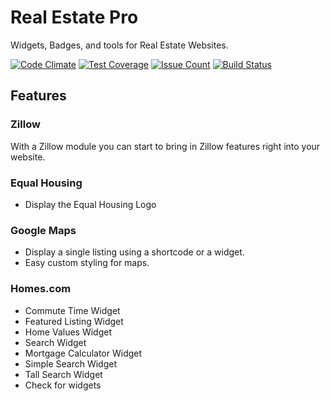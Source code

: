 # Real Estate Pro

Widgets, Badges, and tools for Real Estate Websites.

[![Code Climate](https://codeclimate.com/repos/5813d86e995ea7007d00340e/badges/915bd36495e2a0007e2c/gpa.svg)](https://codeclimate.com/repos/5813d86e995ea7007d00340e/feed)
[![Test Coverage](https://codeclimate.com/repos/5813d86e995ea7007d00340e/badges/915bd36495e2a0007e2c/coverage.svg)](https://codeclimate.com/repos/5813d86e995ea7007d00340e/coverage)
[![Issue Count](https://codeclimate.com/repos/5813d86e995ea7007d00340e/badges/915bd36495e2a0007e2c/issue_count.svg)](https://codeclimate.com/repos/5813d86e995ea7007d00340e/feed)
[![Build Status](https://travis-ci.org/imFORZA/re-pro.svg?branch=master)](https://travis-ci.org/imFORZA/re-pro)

## Features

### Zillow

With a Zillow module you can start to bring in Zillow features right into your website.

### Equal Housing

- Display the Equal Housing Logo

### Google Maps

- Display a single listing using a shortcode or a widget.
- Easy custom styling for maps.

### Homes.com

- Commute Time Widget
- Featured Listing Widget
- Home Values Widget
- Search Widget
- Mortgage Calculator Widget
- Simple Search Widget
- Tall Search Widget
- Check for widgets
